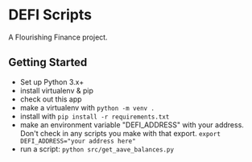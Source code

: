 DEFI Scripts
===============

A Flourishing Finance project.

Getting Started
---------------

- Set up Python 3.x+
- install virtualenv & pip
- check out this app
- make a virtualenv with `python -m venv .`
- install with `pip install -r requirements.txt`
- make an environment variable "DEFI_ADDRESS" with your address.  Don't check in any scripts you make with that export.  `export DEFI_ADDRESS="your address here"`
- run a script: `python src/get_aave_balances.py`
